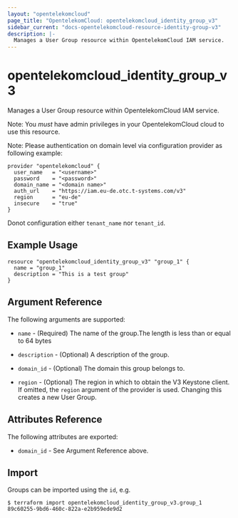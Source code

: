 ```yaml
---
layout: "opentelekomcloud"
page_title: "OpentelekomCloud: opentelekomcloud_identity_group_v3"
sidebar_current: "docs-opentelekomcloud-resource-identity-group-v3"
description: |-
  Manages a User Group resource within OpentelekomCloud IAM service.
---
```


# opentelekomcloud\_identity\_group_v3

Manages a User Group resource within OpentelekomCloud IAM service.

Note: You _must_ have admin privileges in your OpentelekomCloud cloud to use
this resource.

Note: Please authentication on domain level via configuration
provider as following example:

```hcl
provider "opentelekomcloud" {
  user_name   = "<username>"
  password    = "<password>"
  domain_name = "<domain name>"
  auth_url    = "https://iam.eu-de.otc.t-systems.com/v3"
  region      = "eu-de"
  insecure    = "true"
}
```
Donot configuration either ```tenant_name``` nor ```tenant_id```.

## Example Usage

```hcl
resource "opentelekomcloud_identity_group_v3" "group_1" {
  name = "group_1"
  description = "This is a test group"
}
```

## Argument Reference

The following arguments are supported:

* `name` - (Required) The name of the group.The length is less than or equal 
     to 64 bytes 

* `description` - (Optional) A description of the group.

* `domain_id` - (Optional) The domain this group belongs to.

* `region` - (Optional) The region in which to obtain the V3 Keystone client.
    If omitted, the `region` argument of the provider is used. Changing this
    creates a new User Group.

## Attributes Reference

The following attributes are exported:

* `domain_id` - See Argument Reference above.

## Import

Groups can be imported using the `id`, e.g.

```
$ terraform import opentelekomcloud_identity_group_v3.group_1 89c60255-9bd6-460c-822a-e2b959ede9d2
```
